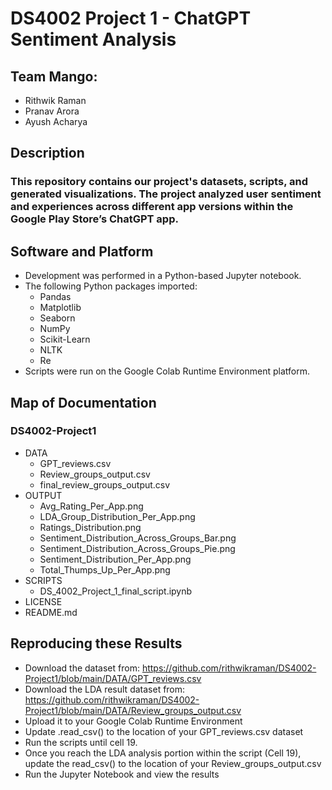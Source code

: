 # DS4002 Project 1 - ChatGPT Sentiment Analysis

## Team Mango:
* Rithwik Raman
* Pranav Arora
* Ayush Acharya

## Description
### This repository contains our project's datasets, scripts, and generated visualizations. The project analyzed user sentiment and experiences across different app versions within the Google Play Store’s ChatGPT app.

## Software and Platform
* Development was performed in a Python-based Jupyter notebook.
* The following Python packages imported:
  * Pandas
  * Matplotlib
  * Seaborn
  * NumPy
  * Scikit-Learn
  * NLTK
  * Re
* Scripts were run on the Google Colab Runtime Environment platform.

## Map of Documentation
### DS4002-Project1
* DATA
  * GPT_reviews.csv
  * Review_groups_output.csv
  * final_review_groups_output.csv
* OUTPUT
  * Avg_Rating_Per_App.png
  * LDA_Group_Distribution_Per_App.png
  * Ratings_Distribution.png
  * Sentiment_Distribution_Across_Groups_Bar.png
  * Sentiment_Distribution_Across_Groups_Pie.png
  * Sentiment_Distribution_Per_App.png
  * Total_Thumps_Up_Per_App.png 
* SCRIPTS
  * DS_4002_Project_1_final_script.ipynb
* LICENSE
* README.md

## Reproducing these Results
* Download the dataset from: https://github.com/rithwikraman/DS4002-Project1/blob/main/DATA/GPT_reviews.csv
* Download the LDA result dataset from: https://github.com/rithwikraman/DS4002-Project1/blob/main/DATA/Review_groups_output.csv
* Upload it to your Google Colab Runtime Environment
* Update .read_csv() to the location of your GPT_reviews.csv dataset
* Run the scripts until cell 19. 
* Once you reach the LDA analysis portion within the script (Cell 19), update the read_csv() to the location of your Review_groups_output.csv
* Run the Jupyter Notebook and view the results
